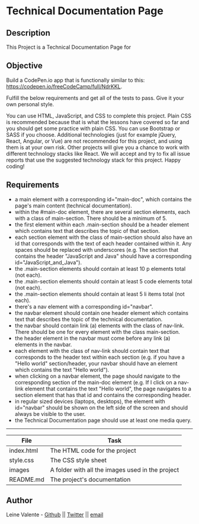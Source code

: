# Technical Documentation Page

## Description
This Project is a Technical Documentation Page for 

## Objective

Build a CodePen.io app that is functionally similar to this: https://codepen.io/freeCodeCamp/full/NdrKKL.

Fulfill the below requirements and get all of the tests to pass. Give it your own personal style.

You can use HTML, JavaScript, and CSS to complete this project. Plain CSS is recommended because that is what the lessons have covered so far and you should get some practice with plain CSS. You can use Bootstrap or SASS if you choose. Additional technologies (just for example jQuery, React, Angular, or Vue) are not recommended for this project, and using them is at your own risk. Other projects will give you a chance to work with different technology stacks like React. We will accept and try to fix all issue reports that use the suggested technology stack for this project. Happy coding!

## Requirements

* a main element with a corresponding id="main-doc", which contains the page's main content (technical documentation).
* within the #main-doc element, there are several section elements, each with a class of main-section. There should be a minimum of 5.
* the first element within each .main-section should be a header element which contains text that describes the topic of that section.
* each section element with the class of main-section should also have an id that corresponds with the text of each header contained within it. Any spaces should be replaced with underscores (e.g. The section that contains the header "JavaScript and Java" should have a corresponding id="JavaScript_and_Java").
* the .main-section elements should contain at least 10 p elements total (not each).
* the .main-section elements should contain at least 5 code elements total (not each).
* the .main-section elements should contain at least 5 li items total (not each).
* there's a nav element with a corresponding id="navbar".
* the navbar element should contain one header element which contains text that describes the topic of the technical documentation.
* the navbar should contain link (a) elements with the class of nav-link. There should be one for every element with the class main-section.
* the header element in the navbar must come before any link (a) elements in the navbar.
* each element with the class of nav-link should contain text that corresponds to the header text within each section (e.g. if you have a "Hello world" section/header, your navbar should have an element which contains the text "Hello world").
* when clicking on a navbar element, the page should navigate to the corresponding section of the main-doc element (e.g. If I click on a nav-link element that contains the text "Hello world", the page navigates to a section element that has that id and contains the corresponding header.
* in regular sized devices (laptops, desktops), the element with id="navbar" should be shown on the left side of the screen and should always be visible to the user.
* the Technical Documentation page should use at least one media query.

---
File|Task
---|---
index.html | The HTML code for the project
style.css | The CSS style sheet
images | A folder with all the images used in the project
README.md | The project's documentation

## Author
Leine Valente - [Github](https://github.com/leinefran/) || [Twitter](https://twitter.com/leinefran) || [email](leine.valente@holbertonschool.com)